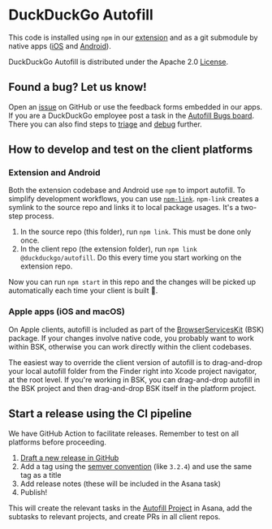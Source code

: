 # DuckDuckGo Autofill

This code is installed using `npm` in our [extension](https://github.com/duckduckgo/duckduckgo-privacy-extension) and as a git submodule by native apps ([iOS](https://github.com/duckduckgo/iOS) and [Android](https://github.com/duckduckgo/Android)).

DuckDuckGo Autofill is distributed under the Apache 2.0 [License](LICENSE.md).

## Found a bug? Let us know!

Open an [issue](https://github.com/duckduckgo/duckduckgo-autofill/issues) on GitHub or use the feedback forms embedded in our apps. If you are a DuckDuckGo employee post a task in the [Autofill Bugs board](https://app.asana.com/0/1200930669568058/1204279134793324). There you can also find steps to [triage](https://app.asana.com/0/1200930669568058/1204007305709129/f) and [debug](https://app.asana.com/0/1200930669568058/1204279134793324/f) further.

## How to develop and test on the client platforms

### Extension and Android

Both the extension codebase and Android use `npm` to import autofill. To simplify development workflows, you can use [`npm-link`](https://docs.npmjs.com/cli/v6/commands/npm-link). `npm-link` creates a symlink to the source repo and links it to local package usages. It's a two-step process.

1. In the source repo (this folder), run `npm link`. This must be done only once.
1. In the client repo (the extension folder), run `npm link @duckduckgo/autofill`. Do this every time you start working on the extension repo.

Now you can run `npm start` in this repo and the changes will be picked up automatically each time your client is built 🎉.

### Apple apps (iOS and macOS)

On Apple clients, autofill is included as part of the [BrowserServicesKit](https://github.com/duckduckgo/BrowserServicesKit) (BSK) package. If your changes involve native code, you probably want to work within BSK, otherwise you can work directly within the client codebases.

The easiest way to override the client version of autofill is to drag-and-drop your local autofill folder from the Finder right into Xcode project navigator, at the root level. If you're working in BSK, you can drag-and-drop autofill in the BSK project and then drag-and-drop BSK itself in the platform project.

## Start a release using the CI pipeline

We have GitHub Action to facilitate releases. Remember to test on all platforms before proceeding. 

1. [Draft a new release in GitHub](https://github.com/duckduckgo/duckduckgo-autofill/releases/new)
2. Add a tag using the [semver convention](https://semver.org/) (like `3.2.4`) and use the same tag as a title
3. Add release notes (these will be included in the Asana task)
4. Publish!

This will create the relevant tasks in the [Autofill Project](https://app.asana.com/0/1198964220583541/1200878329826704) in Asana, add the subtasks to relevant projects, and create PRs in all client repos.
